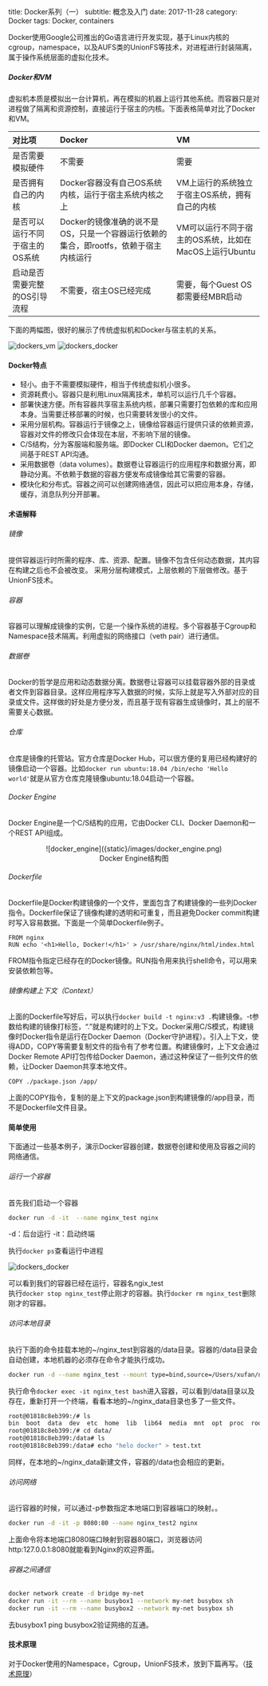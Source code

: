 title: Docker系列（一）
subtitle: 概念及入门
date: 2017-11-28
category: Docker
tags: Docker, containers 

Docker使用Google公司推出的Go语言进行开发实现，基于Linux内核的 cgroup，namespace，以及AUFS类的UnionFS等技术，对进程进行封装隔离，属于操作系统层面的虚拟化技术。

##### Docker和VM
虚拟机本质是模拟出一台计算机，再在模拟的机器上运行其他系统。而容器只是对进程做了隔离和资源控制，直接运行于宿主的内核。下面表格简单对比了Docker和VM。

|对比项 | Docker | VM |
|:-- |:--- |:--- |
| 是否需要模拟硬件 | 不需要 | 需要| 
| 是否拥有自己的内核 | Docker容器没有自己OS系统内核，运行于宿主系统内核之上 | VM上运行的系统独立于宿主OS系统，拥有自己的内核 | 
| 是否可以运行不同于宿主的OS系统 | Docker的镜像准确的说不是OS，只是一个容器运行依赖的集合，即rootfs，依赖于宿主内核运行| VM可以运行不同于宿主的OS系统，比如在MacOS上运行Ubuntu|
| 启动是否需要完整的OS引导流程 | 不需要，宿主OS已经完成 | 需要，每个Guest OS都需要经MBR启动|

下面的两幅图，很好的展示了传统虚拟机和Docker与宿主机的关系。

![dockers_vm]({static}/images/dockers_virtualization.png)
![dockers_docker]({static}/images/dockers_docker.png)


#### Docker特点
- 轻小。由于不需要模拟硬件，相当于传统虚拟机小很多。
- 资源耗费小。容器只是利用Linux隔离技术，单机可以运行几千个容器。
- 部署快速方便。所有容器共享宿主系统内核，部署只需要打包依赖的库和应用本身。当需要迁移部署的时候，也只需要转发很小的文件。
- 采用分层机构。容器运行于镜像之上，镜像给容器运行提供只读的依赖资源，容器对文件的修改只会体现在本层，不影响下层的镜像。
- C/S结构，分为客服端和服务端。即Docker CLI和Docker daemon。它们之间基于REST API沟通。
- 采用数据卷（data volumes）。数据卷让容器运行的应用程序和数据分离，即静动分离。不依赖于数据的容器方便发布成镜像给其它需要的容器。
- 模块化和分布式。容器之间可以创建网络通信，因此可以把应用本身，存储，缓存，消息队列分开部署。 

#### 术语解释
###### 镜像
提供容器运行时所需的程序、库、资源、配置。镜像不包含任何动态数据，其内容在构建之后也不会被改变。
采用分层构建模式，上层依赖的下层做修改。基于UnionFS技术。

###### 容器
容器可以理解成镜像的实例，它是一个操作系统的进程。多个容器基于Cgroup和Namespace技术隔离。利用虚拟的网络接口（veth pair）进行通信。

###### 数据卷
Docker的哲学是应用和动态数据分离。数据卷让容器可以挂载容器外部的目录或者文件到容器目录。这样应用程序写入数据的时候，实际上就是写入外部对应的目录或文件。这样做的好处是方便分发，而且基于现有容器生成镜像时，其上的层不需要关心数据。

###### 仓库
仓库是镜像的托管站。官方仓库是Docker Hub，可以很方便的复用已经构建好的镜像启动一个容器。比如`docker run ubuntu:18.04 /bin/echo 'Hello world'`就是从官方仓库克隆镜像ubuntu:18.04启动一个容器。

###### Docker Engine
Docker Engine是一个C/S结构的应用，它由Docker CLI、Docker Daemon和一个REST API组成。
<center>![docker_engine]({static}/images/docker_engine.png)</center>
<center>Docker Engine结构图</center>

###### Dockerfile
Dockerfile是Docker构建镜像的一个文件，里面包含了构建镜像的一些列Docker指令。Dockerfile保证了镜像构建的透明和可重复，而且避免Docker commit构建时写入容易数据。下面是一个简单Dockerfile例子。
```docker
FROM nginx
RUN echo '<h1>Hello, Docker!</h1>' > /usr/share/nginx/html/index.html
```
FROM指令指定已经存在的Docker镜像。RUN指令用来执行shell命令，可以用来安装依赖包等。

###### 镜像构建上下文（Context）
上面的Dockerfile写好后，可以执行`docker build -t nginx:v3 .`构建镜像。-t参数给构建的镜像打标签，“.”就是构建时的上下文。Docker采用C/S模式，构建镜像时Docker指令是运行在Docker Daemon（Docker守护进程）。引入上下文，使得ADD，COPY等需要复制文件的指令有了参考位置。构建镜像时，上下文会通过Docker Remote API打包传给Docker Daemon，通过这种保证了一些列文件的依赖，让Docker Daemon共享本地文件。
```docker
COPY ./package.json /app/
```
上面的COPY指令，复制的是上下文的package.json到构建镜像的/app目录，而不是Dockerfile文件目录。

#### 简单使用
下面通过一些基本例子，演示Docker容器创建，数据卷创建和使用及容器之间的网络通信。<br>
###### 运行一个容器
首先我们启动一个容器
```bash
docker run -d -it  --name nginx_test nginx
```
-d：后台运行
-it：启动终端

执行`docker ps`查看运行中进程

![dockers_docker]({static}/images/docker_ps.jpg)

可以看到我们的容器已经在运行，容器名ngix_test<br>
执行`docker stop nginx_test`停止刚才的容器。执行`docker rm nginx_test`删除刚才的容器。

###### 访问本地目录
执行下面的命令挂载本地的~/nginx_test到容器的/data目录。容器的/data目录会自动创建，本地机器的必须存在命令才能执行成功。
```bash
docker run -d --name nginx_test --mount type=bind,source=/Users/xufan/nginx_data,target=/data nginx
```
执行命令`docker exec -it nginx_test bash`进入容器，可以看到/data目录以及存在，重新打开一个终端，看看本地的~/nginx_data目录也多了一些文件。
```bash
root@01818c8eb399:/# ls
bin  boot  data  dev  etc  home  lib  lib64  media  mnt  opt  proc  root  run  sbin  srv  sys  tmp  usr  var
root@01818c8eb399:/# cd data/
root@01818c8eb399:/data# ls
root@01818c8eb399:/data# echo "helo docker" > test.txt
```
同样，在本地的~/nginx_data新建文件，容器的/data也会相应的更新。

###### 访问网络
运行容器的时候，可以通过-p参数指定本地端口到容器端口的映射。。
```bash
docker run -d -it -p 8080:80 --name nginx_test2 nginx
```
上面命令将本地端口8080端口映射到容器80端口，浏览器访问http:127.0.0.1:8080就能看到Nginx的欢迎界面。

###### 容器之间通信
```bash
docker network create -d bridge my-net
docker run -it --rm --name busybox1 --network my-net busybox sh
docker run -it --rm --name busybox2 --network my-net busybox sh
```
去busybox1 ping busybox2验证网络的互通。

#### 技术原理
对于Docker使用的Namespace，Cgroup，UnionFS技术，放到下篇再写。（[技术原理]({filename}/dockers_unionfd.md)）